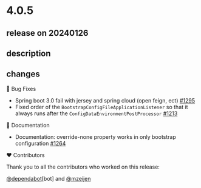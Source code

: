 # 4.0.5

## release on 20240126

## description

## changes

🐞 Bug Fixes

* Spring boot 3.0 fail with jersey and spring cloud (open feign, ect) <a href="https://github.com/spring-cloud/spring-cloud-commons/issues/1295" data-hovercard-type="issue" data-hovercard-url="/spring-cloud/spring-cloud-commons/issues/1295/hovercard">#1295</a>
* Fixed order of the <code>BootstrapConfigFileApplicationListener</code> so that it always runs after the <code>ConfigDataEnvironmentPostProcessor</code> <a href="https://github.com/spring-cloud/spring-cloud-commons/pull/1213" data-hovercard-type="pull_request" data-hovercard-url="/spring-cloud/spring-cloud-commons/pull/1213/hovercard">#1213</a>

📔 Documentation

* Documentation: override-none property works in only bootstrap configuration <a href="https://github.com/spring-cloud/spring-cloud-commons/issues/1264" data-hovercard-type="issue" data-hovercard-url="/spring-cloud/spring-cloud-commons/issues/1264/hovercard">#1264</a>

❤️ Contributors

Thank you to all the contributors who worked on this release:

<a class="user-mention notranslate" data-hovercard-type="organization" data-hovercard-url="/orgs/dependabot/hovercard" data-octo-click="hovercard-link-click" data-octo-dimensions="link_type:self" href="https://github.com/dependabot">@dependabot</a>[bot] and <a class="user-mention notranslate" data-hovercard-type="user" data-hovercard-url="/users/mzeijen/hovercard" data-octo-click="hovercard-link-click" data-octo-dimensions="link_type:self" href="https://github.com/mzeijen">@mzeijen</a>

